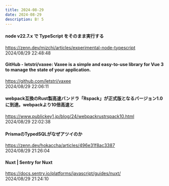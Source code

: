 ```yaml
---
title: 2024-08-29
date: 2024-08-29
description: B! 5
---
```


#### node v22.7.x で TypeScript をそのまま実行する
https://zenn.dev/mizchi/articles/experimental-node-typescript<br>
2024/08/29 22:48:48<br>


#### GitHub - letstri/vaxee: Vaxee is a simple and easy-to-use library for Vue 3 to manage the state of your application.
https://github.com/letstri/vaxee<br>
2024/08/29 22:06:11<br>


#### webpack互換のRust製高速バンドラ「Rspack」が正式版となるバージョン1.0に到達。webpackより10倍高速と
https://www.publickey1.jp/blog/24/webpackrustrspack10.html<br>
2024/08/29 22:02:38<br>


#### PrismaのTypedSQLがなぜアツイのか
https://zenn.dev/hokaccha/articles/496e31f8ac3387<br>
2024/08/29 21:26:04<br>


#### Nuxt | Sentry for Nuxt
https://docs.sentry.io/platforms/javascript/guides/nuxt/<br>
2024/08/29 21:24:10<br>


